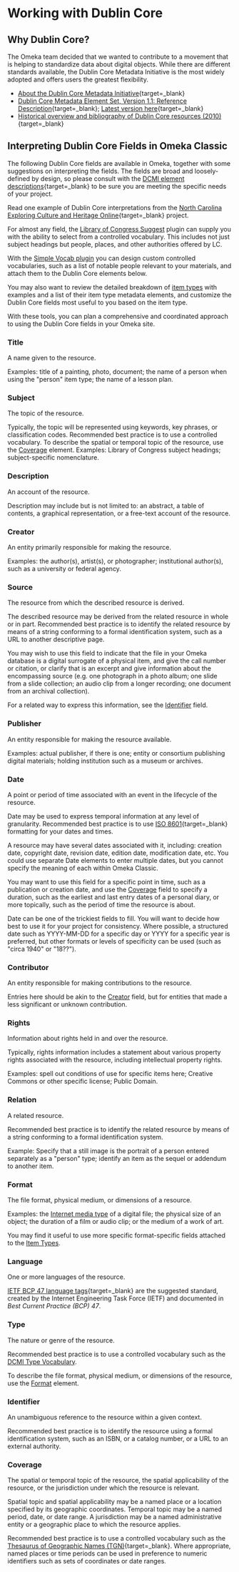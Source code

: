 # Working with Dublin Core

Why Dublin Core?
----------

The Omeka team decided that we wanted to contribute to a movement that is helping to standardize data about digital objects. While there are different standards available, the Dublin Core Metadata Initiative is the most widely adopted and offers users the greatest flexibility.

- [About the Dublin Core Metadata Initiative](http://dublincore.org/about/){target=_blank}
- [Dublin Core Metadata Element Set, Version 1.1: Reference Description](http://dublincore.org/documents/dces/){target=_blank}; [Latest version here](https://www.dublincore.org/specifications/dublin-core/dcmi-terms/#section-3){target=_blank}
- [Historical overview and bibliography of Dublin Core resources (2010)](http://www.oclc.org/research/activities/past/orprojects/dublincore/default.htm){target=_blank}

Interpreting Dublin Core Fields in Omeka Classic 
--------------------------------------------------------

The following Dublin Core fields are available in Omeka, together with some suggestions on interpreting the fields. The fields are broad and loosely-defined by design, so please consult with the [DCMI element descriptions](http://dublincore.org/documents/usageguide/elements.shtml){target=_blank} to be sure you are meeting the specific needs of your project. 

Read one example of Dublin Core interpretations from the [North Carolina Exploring Culture and Heritage Online](https://www.digitalnc.org/partners/describing-your-materials/){target=_blank} project.

For almost any field, the [Library of Congress Suggest](../Plugins/Library_of_Congress_Suggest.md) plugin can supply you with the ability to select from a controlled vocabulary. This includes not just subject headings but people, places, and other authorities offered by LC. 

With the [Simple Vocab plugin](../Plugins/SimpleVocab.md) you can design custom controlled vocabularies, such as a list of notable people relevant to your materials, and attach them to the Dublin Core elements below.

You may also want to review the detailed breakdown of [item types](Item_Types.md) with examples and a list of their item type metadata elements, and customize the Dublin Core fields most useful to you based on the item type.

With these tools, you can plan a comprehensive and coordinated approach to using the Dublin Core fields in your Omeka site. 

### Title

A name given to the resource.

Examples: title of a painting, photo, document; the name of a person when using the "person" item type; the name of a lesson plan.

### Subject

The topic of the resource.

Typically, the topic will be represented using keywords, key phrases, or classification codes. Recommended best practice is to use a controlled vocabulary. To describe the spatial or temporal topic of the resource, use the [Coverage](#coverage) element. Examples: Library of Congress subject headings; subject-specific nomenclature.

### Description

An account of the resource.

Description may include but is not limited to: an abstract, a table of contents, a graphical representation, or a free-text account of the resource. 

### Creator

An entity primarily responsible for making the resource.

Examples: the author(s), artist(s), or photographer; institutional author(s), such as a university or federal agency.

### Source

The resource from which the described resource is derived.

The described resource may be derived from the related resource in whole or in part. Recommended best practice is to identify the related resource by means of a string conforming to a formal identification system, such as a URL to another descriptive page. 

You may wish to use this field to indicate that the file in your Omeka database is a digital surrogate of a physical item, and give the call number or citation, or clarify that is an excerpt and give information about the encompassing source (e.g. one photograph in a photo album; one slide from a slide collection; an audio clip from a longer recording; one document from an archival collection).  

For a related way to express this information, see the [Identifier](#identifier) field.

### Publisher

An entity responsible for making the resource available.

Examples: actual publisher, if there is one; entity or consortium publishing digital materials; holding institution such as a museum or archives.

### Date

A point or period of time associated with an event in the lifecycle of the resource.

Date may be used to express temporal information at any level of granularity. Recommended best practice is to use [ISO 8601](https://en.wikipedia.org/wiki/ISO_8601){target=_blank} formatting for your dates and times.

A resource may have several dates associated with it, including: creation date, copyright date, revision date, edition date, modification date, etc. You could use separate Date elements to enter multiple dates, but you cannot specify the meaning of each within Omeka Classic. 

You may want to use this field for a specific point in time, such as a publication or creation date, and use the [Coverage](#coverage) field to specify a duration, such as the earliest and last entry dates of a personal diary, or more topically, such as the period of time the resource is about. 

Date can be one of the trickiest fields to fill. You will want to decide how best to use it for your project for consistency. Where possible, a structured date such as YYYY-MM-DD for a specific day or YYYY for a specific year is preferred, but other formats or levels of specificity can be used (such as "circa 1940" or "18??").

### Contributor

An entity responsible for making contributions to the resource.

Entries here should be akin to the [Creator](#creator) field, but for entities that made a less significant or unknown contribution.

### Rights

Information about rights held in and over the resource.

Typically, rights information includes a statement about various property rights associated with the resource, including intellectual property rights.

Examples: spell out conditions of use for specific items here; Creative Commons or other specific license; Public Domain.

### Relation

A related resource.

Recommended best practice is to identify the related resource by means of a string conforming to a formal identification system.

Example: Specify that a still image is the portrait of a person entered separately as a "person" type; identify an item as the sequel or addendum to another item. 

### Format

The file format, physical medium, or dimensions of a resource.

Examples: the [Internet media type](https://www.iana.org/assignments/media-types/media-types.xhtml) of a digital file; the physical size of an object; the duration of a film or audio clip; or the medium of a work of art.

You may find it useful to use more specific format-specific fields attached to the [Item Types](../Admin/Settings/Item_Type_Elements.md). 

### Language

One or more languages of the resource.

[IETF BCP 47 language tags](https://en.wikipedia.org/wiki/IETF_language_tag){target=_blank} are the suggested standard, created by the Internet Engineering Task Force (IETF) and documented in *Best Current Practice (BCP) 47*.

### Type

The nature or genre of the resource.

Recommended best practice is to use a controlled vocabulary such as the [DCMI Type Vocabulary](http://dublincore.org/documents/dcmi-terms/#section-7). 

To describe the file format, physical medium, or dimensions of the resource, use the [Format](#format) element.

### Identifier

An unambiguous reference to the resource within a given context.

Recommended best practice is to identify the resource using a formal identification system, such as an ISBN, or a catalog number, or a URL to an external authority.

### Coverage

The spatial or temporal topic of the resource, the spatial applicability of the resource, or the jurisdiction under which the resource is relevant.

Spatial topic and spatial applicability may be a named place or a location specified by its geographic coordinates. Temporal topic may be a named period, date, or date range. A jurisdiction may be a named administrative entity or a geographic place to which the resource applies.

Recommended best practice is to use a controlled vocabulary such as the [Thesaurus of Geographic Names (TGN)](http://www.getty.edu/research/tools/vocabularies/tgn/index.html){target=_blank}. Where appropriate, named places or time periods can be used in preference to numeric identifiers such as sets of coordinates or date ranges.
